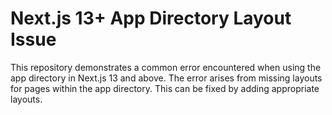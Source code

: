 # Next.js 13+ App Directory Layout Issue
This repository demonstrates a common error encountered when using the app directory in Next.js 13 and above. The error arises from missing layouts for pages within the app directory.  This can be fixed by adding appropriate layouts.